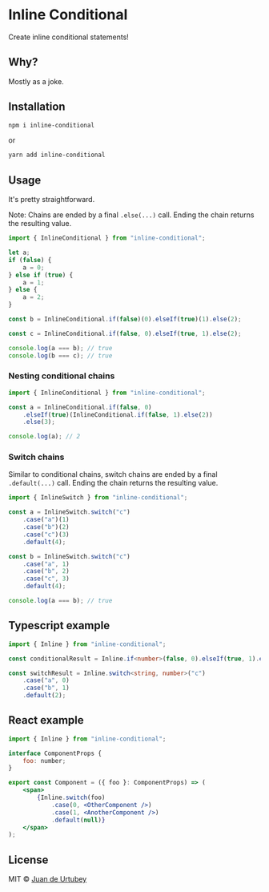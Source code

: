 # Inline Conditional

Create inline conditional statements!

## Why?

Mostly as a joke.

## Installation

```bash
npm i inline-conditional
```

or

```bash
yarn add inline-conditional
```

## Usage

It's pretty straightforward.

Note: Chains are ended by a final `.else(...)` call. Ending the chain returns the resulting value.

```js
import { InlineConditional } from "inline-conditional";

let a;
if (false) {
    a = 0;
} else if (true) {
    a = 1;
} else {
    a = 2;
}

const b = InlineConditional.if(false)(0).elseIf(true)(1).else(2);

const c = InlineConditional.if(false, 0).elseIf(true, 1).else(2);

console.log(a === b); // true
console.log(b === c); // true
```

### Nesting conditional chains

```js
import { InlineConditional } from "inline-conditional";

const a = InlineConditional.if(false, 0)
    .elseIf(true)(InlineConditional.if(false, 1).else(2))
    .else(3);

console.log(a); // 2
```

### Switch chains

Similar to conditional chains, switch chains are ended by a final `.default(...)` call. Ending the chain returns the resulting value.

```js
import { InlineSwitch } from "inline-conditional";

const a = InlineSwitch.switch("c")
    .case("a")(1)
    .case("b")(2)
    .case("c")(3)
    .default(4);

const b = InlineSwitch.switch("c")
    .case("a", 1)
    .case("b", 2)
    .case("c", 3)
    .default(4);

console.log(a === b); // true
```

## Typescript example

```typescript
import { Inline } from "inline-conditional";

const conditionalResult = Inline.if<number>(false, 0).elseIf(true, 1).else(2);

const switchResult = Inline.switch<string, number>("c")
    .case("a", 0)
    .case("b", 1)
    .default(2);
```

## React example

```jsx
import { Inline } from "inline-conditional";

interface ComponentProps {
    foo: number;
}

export const Component = ({ foo }: ComponentProps) => (
    <span>
        {Inline.switch(foo)
            .case(0, <OtherComponent />)
            .case(1, <AnotherComponent />)
            .default(null)}
    </span>
);
```

## License

MIT © [Juan de Urtubey](https://jdeurt.xyz)
